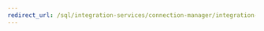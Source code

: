 ```yaml
--- 
redirect_url: /sql/integration-services/connection-manager/integration-services-ssis-connections 
--- 
```


